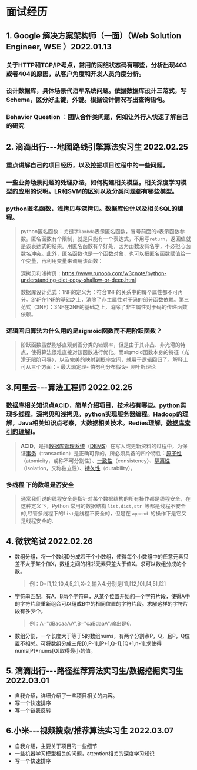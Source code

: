 # 面试经历

## 1. Google 解决方案架构师（一面）（Web Solution Engineer, WSE ）2022.01.13

### 关于HTTP和TCP/IP考点，常用的网络状态码有哪些，分析出现403或者404的原因，从客户角度和开发人员角度分析。

### 设计数据库，具体场景代泊车系统问题。依据数据库设计三范式，写Schema，区分好主键，外键。根据设计情况写出查询语句。

### Behavior Question ：团队合作类问题，何如让外行人快速了解自己的研究

## 2. 滴滴出行---地图路线引擎算法实习生 2022.02.25

### 重点讲解自己的项目经历，以及挖掘项目过程中的一些问题。

### 一些业务场景问题的处理办法，如何构建相关模型。相关深度学习模型的应用的说明。LR和SVM的区别以及分类问题都有哪些模型。

### python匿名函数，浅拷贝与深拷贝。数据库设计以及相关SQL的编程。

> python匿名函数：关键字`lambda`表示匿名函数，冒号前面的`x`表示函数参数。匿名函数有个限制，就是只能有一个表达式，不用写`return`，返回值就是该表达式的结果。用匿名函数有个好处，因为函数没有名字，不必担心函数名冲突。此外，匿名函数也是一个函数对象，也可以把匿名函数赋值给一个变量，再利用变量来调用该函数：
>
> 深拷贝和浅拷贝：https://www.runoob.com/w3cnote/python-understanding-dict-copy-shallow-or-deep.html
>
> 数据库设计范式：1NF的定义为：符合1NF的关系中的每个属性都不可再分。2NF在1NF的基础之上，消除了非主属性对于码的部分函数依赖。第三范式（3NF）：3NF在2NF的基础之上，消除了非主属性对于码的传递函数依赖。

### 逻辑回归算法为什么用的是sigmoid函数而不用阶跃函数？

> 阶跃函数虽然能够直观刻画分类的错误率，但是由于其非凸、非光滑的特点，使得算法很难直接对该函数进行优化。而sigmoid函数本身的特征（光滑无限阶可导），以及完美的映射到概率空间，就用于逻辑回归了。解释上可从三个方面：- 最大熵定理- 伯努利分布假设- 贝叶斯理论 

## 3.阿里云---算法工程师 2022.02.25

### 数据库相关知识点ACID，简单介绍项目，技术栈有哪些。python实现多线程，深拷贝和浅拷贝。python实现服务器编程。Hadoop的理解，Java相关知识点考察，大数据相关技术。Redies理解，[数据库索引的理解](./数据库索引.md))。

> **ACID**，是指[数据库管理系统](https://baike.baidu.com/item/数据库管理系统)（[DBMS](https://baike.baidu.com/item/DBMS)）在写入或更新资料的过程中，为保证[事务](https://baike.baidu.com/item/事务)（transaction）是正确可靠的，所必须具备的四个特性：[原子性](https://baike.baidu.com/item/原子性)（atomicity，或称不可分割性）、[一致性](https://baike.baidu.com/item/一致性)（consistency）、[隔离性](https://baike.baidu.com/item/隔离性)（isolation，又称独立性）、[持久性](https://baike.baidu.com/item/持久性)（durability）。

### 多线程 下的数组是否安全

> 通常我们说的线程安全是指针对某个数据结构的所有操作都是线程安全，在这种定义下，Python 常用的数据结构 `list,dict,str `等都是线程不安全的,尽管多线程下的` list `是线程不安全的，但是在 `append `的操作下是它又是线程安全的.

## 4. 微软笔试  2022.02.26

- 数组分组，将一个数组D分成若干个小数组，使得每个小数组中的任意元素只差不大于某个值X，数组之间的相邻元素只差大于值X。求可以数组分成的个数。

	> 例：D=[1,12,10,4,5,2],X=2,输入4.分别是[1],[12,10],[4,5],[2]

- 字符串匹配，有A，B两个字符串，从某个位置开始的一个字符片段，使得A中的字符片段重新组合可以组成B中的相同位置的字符片段。求解这样的字符片段有多少个。

	> 例：A="dBacaaAA",B="caBdaaA".输出是6.

- 数组分割，一个长度大于等于5的数组nums，有两个分割点P，Q，且P，Q位置不相邻。可将数组分成三段[0,P-1],[P+1,Q-1],[Q+1,n-1].求使得nums[P]+nums[Q]取得最小的值。

## 5. 滴滴出行---路径推荐算法实习生/数据挖掘实习生  2022.03.01

- 自我介绍，详细介绍了一些项目相关的内容。
- 写一个快速排序
- 写一个链表反转

## 6.小米---视频搜索/推荐算法实习生 2022.03.07

- 自我介绍，主要关于项目的一些细节
- 一些机器学习模型相关的问题，attention相关的深度学习知识
- 写一个快速排序
